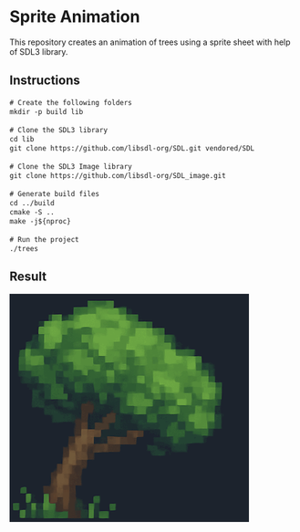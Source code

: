 # Sprite Animation
This repository creates an animation of trees using a sprite sheet with help of SDL3 library.

## Instructions
```
# Create the following folders
mkdir -p build lib

# Clone the SDL3 library
cd lib
git clone https://github.com/libsdl-org/SDL.git vendored/SDL

# Clone the SDL3 Image library
git clone https://github.com/libsdl-org/SDL_image.git

# Generate build files
cd ../build
cmake -S ..
make -j${nproc}

# Run the project
./trees
```

## Result
![Swaying Trees](assets/trees.gif)
